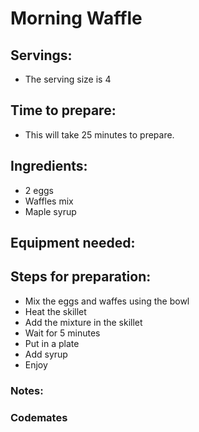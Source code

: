 # Morning Waffle

## Servings: 
- The serving size is 4
## Time to prepare: 
- This will take 25 minutes to prepare.

## Ingredients:
- 2 eggs
- Waffles mix
- Maple syrup

## Equipment needed:


## Steps for preparation:
- Mix the eggs and waffes using the bowl
- Heat the skillet
- Add the mixture in the skillet
- Wait for 5 minutes
- Put in a plate
- Add syrup
- Enjoy


### Notes:



### Codemates #
